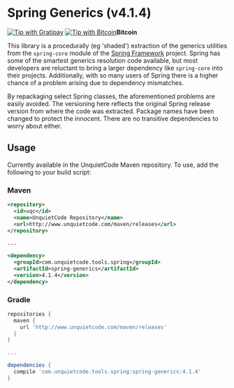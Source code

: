 # Spring Generics (v4.1.4)

[![Tip with Gratipay](https://assets.gratipay.com/gratipay.svg)](https://gratipay.com/UnquietCode) [![Tip with Bitcoin](http://www.unquietcode.com/e_e/bitcoin.png)](https://blockchain.info/address/1Ec6mzLpJQvuzXqhxfJz1h9ZwJmoHMW9BX)**Bitcoin**

This library is a procedurally (eg 'shaded') extraction of the generics utilities from the `spring-core` module of
the [Spring Framework](https://github.com/spring-projects/spring-framework) project. Spring has some of the smartest
generics resolution code available, but most developers are reluctant to bring a larger dependency like `spring-core`
into their projects. Additionally, with so many users of Spring there is a higher chance of a problem arising due to
dependency mismatches.

By repackaging select Spring classes, the aforementioned problems are easily avoided. The versioning here reflects
the original Spring release version from where the code was extracted. Package names have been changed to protect
the innocent. There are no transitive dependencies to worry about either.

## Usage
Currently available in the UnquietCode Maven repository. To use, add the following to your build script:

### Maven
```xml
<repository>
  <id>uqc</id>
  <name>UnquietCode Repository</name>
  <url>http://www.unquietcode.com/maven/releases</url>
</repository>

...

<dependency>
  <groupId>com.unquietcode.tools.spring</groupId>
  <artifactId>spring-generics</artifactId>
  <version>4.1.4</version>
</dependency>
```

### Gradle
```groovy
repositories {
  maven {
    url 'http://www.unquietcode.com/maven/releases'
  }
}

...

dependencies {
  compile 'com.unquietcode.tools.spring:spring-generics:4.1.4'
}
```

